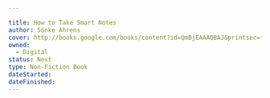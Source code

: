 ```yaml
---

title: How to Take Smart Notes
author: Sönke Ahrens
cover: http://books.google.com/books/content?id=QmBjEAAAQBAJ&printsec=frontcover&img=1&zoom=1&edge=curl&source=gbs_api
owned:
  - Digital
status: Next
type: Non-Fiction Book
dateStarted:
dateFinished:
---
```


